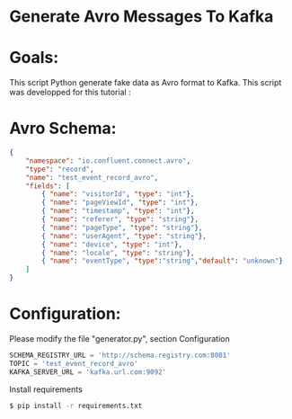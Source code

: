 # Generate Avro Messages To Kafka

# Goals: 
This script Python generate fake data as Avro format to Kafka. This script was developped for this tutorial : 

# Avro Schema:
```json
{
    "namespace": "io.confluent.connect.avro",
    "type": "record",
    "name": "test_event_record_avro",
    "fields": [
        { "name": "visitorId", "type": "int"},
        { "name": "pageViewId", "type": "int"},
        { "name": "timestamp", "type": "int"},
        { "name": "referer", "type": "string"},
        { "name": "pageType", "type": "string"},
        { "name": "userAgent", "type": "string"},
        { "name": "device", "type": "int"},
        { "name": "locale", "type": "string"},
        { "name": "eventType", "type":"string","default": "unknown"}
    ]
} 
```

# Configuration:
Please modify the file "generator.py", section Configuration
```python
SCHEMA_REGISTRY_URL = 'http://schema.registry.com:8081'
TOPIC = 'test_event_record_avro'
KAFKA_SERVER_URL = 'kafka.url.com:9092'
```

Install requirements
```bash
$ pip install -r requirements.txt
```
